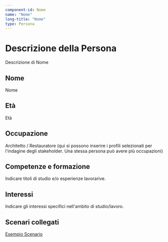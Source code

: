 ```yaml
---
component-id: Nome
name: "Nome"
long-title: "Nome"
type: Persona
---
```


# Descrizione della Persona

Descrizione di Nome

## Nome
Nome

## Età
Età

## Occupazione
Architetto / Restauratore (qui si possono inserire i profili selezionati per l'indagine degli stakeholder. Una stessa persona può avere più occupazioni)

## Competenze e formazione
Indicare titoli di studio e/o esperienze lavorarive.

## Interessi
Indicare gli interessi specifici nell'ambito di studio/lavoro.

## Scenari collegati
[Esempio Scenario](https://github.com/read-project/stories/blob/main/Scenario/EsmpioScenario.md)

